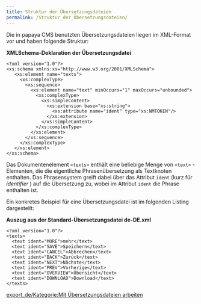 ```yaml
---
title: Struktur der Übersetzungsdateien
permalink: /Struktur_der_Übersetzungsdateien/
---
```


Die in papaya CMS benutzten Übersetzungsdateien liegen im XML-Format vor und haben folgende Struktur:

**XMLSchema-Deklaration der Übersetzungsdatei**

~~~~ {.xml}
<?xml version="1.0"?>
<xs:schema xmlns:xs="http://www.w3.org/2001/XMLSchema">
   <xs:element name="texts">
     <xs:complexType>
       <xs:sequence>
         <xs:element name="text" minOccurs="1" maxOccurs="unbounded">
           <xs:complexType>
             <xs:simpleContent>
               <xs:extension base="xs:string">
                 <xs:attribute name="ident" type="xs:NMTOKEN"/>
               </xs:extension>
             </xs:simpleContent>
           </xs:complexType>
         </xs:element>
       </xs:sequence>
     </xs:complexType>
   </xs:element>
</xs:schema>
~~~~

Das Dokumentenelement `<texts>` enthält eine beliebige Menge von `<text>` -Elementen, die die eigentliche Phrasenübersetzung als Textknoten enthalten. Das Phrasensystem greift dabei über das Attribut `ident` (kurz für *identifier* ) auf die Übersetzung zu, wobei im Attribut `ident` die Phrase enthalten ist.

Ein konkretes Beispiel für eine Übersetzungsdatei ist im folgenden Listing dargestellt:

**Auszug aus der Standard-Übersetzungsdatei de-DE.xml**

~~~~ {.xml}
<?xml version="1.0"?>
<texts>
  <text ident="MORE">mehr</text>
  <text ident="SAVE">Speichern</text>
  <text ident="CANCEL">Abbrechen</text>
  <text ident="BACK">Zurück</text>
  <text ident="NEXT">Nächste</text>
  <text ident="PREV">Vorherige</text>
  <text ident="OVERVIEW">Übersicht</text>
  <text ident="DOWNLOAD">Download</text>
</texts>
~~~~

[export_de/Kategorie:Mit Übersetzungsdateien arbeiten](export_de/Kategorie:Mit_Übersetzungsdateien_arbeiten )